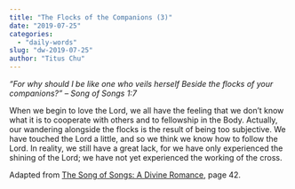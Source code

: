 ```yaml
---
title: "The Flocks of the Companions (3)"
date: "2019-07-25"
categories: 
  - "daily-words"
slug: "dw-2019-07-25"
author: "Titus Chu"
---
```


_“For why should I be like one who veils herself_ _Beside the flocks of your companions?”_ _– Song of Songs 1:7_

When we begin to love the Lord, we all have the feeling that we don’t know what it is to cooperate with others and to fellowship in the Body. Actually, our wandering alongside the flocks is the result of being too subjective. We have touched the Lord a little, and so we think we know how to follow the Lord. In reality, we still have a great lack, for we have only experienced the shining of the Lord; we have not yet experienced the working of the cross.

Adapted from [The Song of Songs: A Divine Romance](/song-of-songs-dr), page 42.
